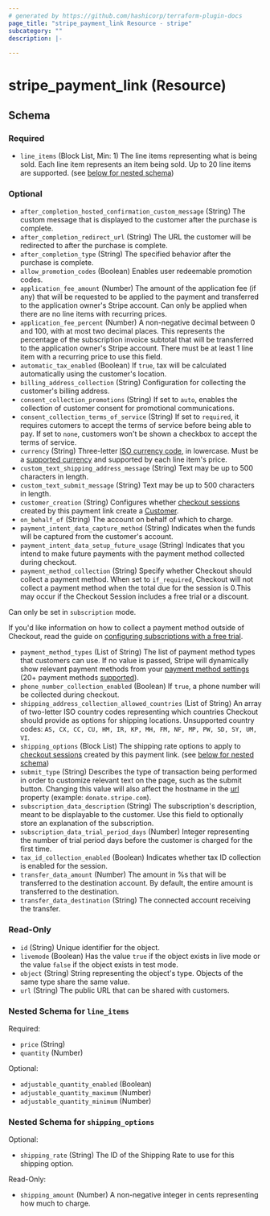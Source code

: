 ```yaml
---
# generated by https://github.com/hashicorp/terraform-plugin-docs
page_title: "stripe_payment_link Resource - stripe"
subcategory: ""
description: |-
  
---
```


# stripe_payment_link (Resource)





<!-- schema generated by tfplugindocs -->
## Schema

### Required

- `line_items` (Block List, Min: 1) The line items representing what is being sold. Each line item represents an item being sold. Up to 20 line items are supported. (see [below for nested schema](#nestedblock--line_items))

### Optional

- `after_completion_hosted_confirmation_custom_message` (String) The custom message that is displayed to the customer after the purchase is complete.
- `after_completion_redirect_url` (String) The URL the customer will be redirected to after the purchase is complete.
- `after_completion_type` (String) The specified behavior after the purchase is complete.
- `allow_promotion_codes` (Boolean) Enables user redeemable promotion codes.
- `application_fee_amount` (Number) The amount of the application fee (if any) that will be requested to be applied to the payment and transferred to the application owner's Stripe account. Can only be applied when there are no line items with recurring prices.
- `application_fee_percent` (Number) A non-negative decimal between 0 and 100, with at most two decimal places. This represents the percentage of the subscription invoice subtotal that will be transferred to the application owner's Stripe account. There must be at least 1 line item with a recurring price to use this field.
- `automatic_tax_enabled` (Boolean) If `true`, tax will be calculated automatically using the customer's location.
- `billing_address_collection` (String) Configuration for collecting the customer's billing address.
- `consent_collection_promotions` (String) If set to `auto`, enables the collection of customer consent for promotional communications.
- `consent_collection_terms_of_service` (String) If set to `required`, it requires cutomers to accept the terms of service before being able to pay. If set to `none`, customers won't be shown a checkbox to accept the terms of service.
- `currency` (String) Three-letter [ISO currency code](https://www.iso.org/iso-4217-currency-codes.html), in lowercase. Must be a [supported currency](https://stripe.com/docs/currencies) and supported by each line item's price.
- `custom_text_shipping_address_message` (String) Text may be up to 500 characters in length.
- `custom_text_submit_message` (String) Text may be up to 500 characters in length.
- `customer_creation` (String) Configures whether [checkout sessions](https://stripe.com/docs/api/checkout/sessions) created by this payment link create a [Customer](https://stripe.com/docs/api/customers).
- `on_behalf_of` (String) The account on behalf of which to charge.
- `payment_intent_data_capture_method` (String) Indicates when the funds will be captured from the customer's account.
- `payment_intent_data_setup_future_usage` (String) Indicates that you intend to make future payments with the payment method collected during checkout.
- `payment_method_collection` (String) Specify whether Checkout should collect a payment method. When set to `if_required`, Checkout will not collect a payment method when the total due for the session is 0.This may occur if the Checkout Session includes a free trial or a discount.

Can only be set in `subscription` mode.

If you'd like information on how to collect a payment method outside of Checkout, read the guide on [configuring subscriptions with a free trial](https://stripe.com/docs/payments/checkout/free-trials).
- `payment_method_types` (List of String) The list of payment method types that customers can use. If no value is passed, Stripe will dynamically show relevant payment methods from your [payment method settings](https://dashboard.stripe.com/settings/payment_methods) (20+ payment methods [supported](https://stripe.com/docs/payments/payment-methods/integration-options#payment-method-product-support)).
- `phone_number_collection_enabled` (Boolean) If `true`, a phone number will be collected during checkout.
- `shipping_address_collection_allowed_countries` (List of String) An array of two-letter ISO country codes representing which countries Checkout should provide as options for shipping locations. Unsupported country codes: `AS, CX, CC, CU, HM, IR, KP, MH, FM, NF, MP, PW, SD, SY, UM, VI`.
- `shipping_options` (Block List) The shipping rate options to apply to [checkout sessions](https://stripe.com/docs/api/checkout/sessions) created by this payment link. (see [below for nested schema](#nestedblock--shipping_options))
- `submit_type` (String) Describes the type of transaction being performed in order to customize relevant text on the page, such as the submit button. Changing this value will also affect the hostname in the [url](https://stripe.com/docs/api/payment_links/payment_links/object#url) property (example: `donate.stripe.com`).
- `subscription_data_description` (String) The subscription's description, meant to be displayable to the customer. Use this field to optionally store an explanation of the subscription.
- `subscription_data_trial_period_days` (Number) Integer representing the number of trial period days before the customer is charged for the first time.
- `tax_id_collection_enabled` (Boolean) Indicates whether tax ID collection is enabled for the session.
- `transfer_data_amount` (Number) The amount in %s that will be transferred to the destination account. By default, the entire amount is transferred to the destination.
- `transfer_data_destination` (String) The connected account receiving the transfer.

### Read-Only

- `id` (String) Unique identifier for the object.
- `livemode` (Boolean) Has the value `true` if the object exists in live mode or the value `false` if the object exists in test mode.
- `object` (String) String representing the object's type. Objects of the same type share the same value.
- `url` (String) The public URL that can be shared with customers.

<a id="nestedblock--line_items"></a>
### Nested Schema for `line_items`

Required:

- `price` (String)
- `quantity` (Number)

Optional:

- `adjustable_quantity_enabled` (Boolean)
- `adjustable_quantity_maximum` (Number)
- `adjustable_quantity_minimum` (Number)


<a id="nestedblock--shipping_options"></a>
### Nested Schema for `shipping_options`

Optional:

- `shipping_rate` (String) The ID of the Shipping Rate to use for this shipping option.

Read-Only:

- `shipping_amount` (Number) A non-negative integer in cents representing how much to charge.


